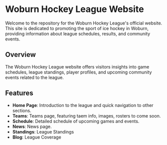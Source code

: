# Woburn Hockey League Website

Welcome to the repository for the Woburn Hockey League's official website. This site is dedicated to promoting the sport of ice hockey in Woburn, providing information about league schedules, results, and community events.

## Overview

The Woburn Hockey League website offers visitors insights into game schedules, league standings, player profiles, and upcoming community events related to the league.

## Features

- **Home Page**: Introduction to the league and quick navigation to other sections.
- **Teams**: Teams page, featuring taem info, images, rosters to come soon.
- **Schedule**: Detailed schedule of upcoming games and events.
- **News**: News page.
- **Standings**: League Standings
- **Blog**: League Coverage
